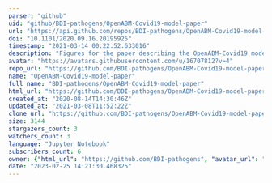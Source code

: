 ```yaml
---
parser: "github"
uid: "github/BDI-pathogens/OpenABM-Covid19-model-paper"
url: "https://api.github.com/repos/BDI-pathogens/OpenABM-Covid19-model-paper"
doi: "10.1101/2020.09.16.20195925"
timestamp: "2021-03-14 00:22:52.633016"
description: "Figures for the paper describing the OpenABM-Covid19 model"
avatar: "https://avatars.githubusercontent.com/u/16707812?v=4"
repo_url: "https://github.com/BDI-pathogens/OpenABM-Covid19-model-paper"
name: "OpenABM-Covid19-model-paper"
full_name: "BDI-pathogens/OpenABM-Covid19-model-paper"
html_url: "https://github.com/BDI-pathogens/OpenABM-Covid19-model-paper"
created_at: "2020-08-14T14:30:46Z"
updated_at: "2021-03-08T11:52:22Z"
clone_url: "https://github.com/BDI-pathogens/OpenABM-Covid19-model-paper.git"
size: 3144
stargazers_count: 3
watchers_count: 3
language: "Jupyter Notebook"
subscribers_count: 6
owner: {"html_url": "https://github.com/BDI-pathogens", "avatar_url": "https://avatars.githubusercontent.com/u/16707812?v=4", "login": "BDI-pathogens", "type": "Organization"}
date: "2023-02-25 14:21:30.468325"
---
```

